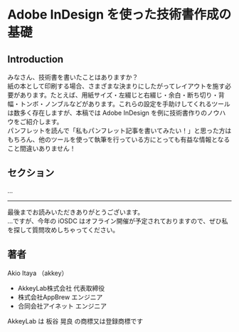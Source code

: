 # Adobe InDesign を使った技術書作成の基礎

## Introduction
みなさん、技術書を書いたことはありますか？  
紙の本として印刷する場合、さまざまな決まりにしたがってレイアウトを施す必要があります。たとえば、用紙サイズ・左綴じと右綴じ・余白・断ち切り・背幅・トンボ・ノンブルなどがあります。これらの設定を手助けしてくれるツールは数多く存在しますが、本稿では Adobe InDesign を例に技術書作りのノウハウをご紹介します。  
パンフレットを読んで「私もパンフレット記事を書いてみたい！」と思った方はもちろん、他のツールを使って執筆を行っている方にとっても有益な情報となること間違いありません！

## セクション
...

---

最後までお読みいただきありがとうございます。  
...ですが、今年の iOSDC はオフライン開催が予定されておりますので、ぜひ私を探して質問攻めしちゃってください。  

## 著者
Akio Itaya （akkey）

- AkkeyLab株式会社 代表取締役
- 株式会社AppBrew エンジニア
- 合同会社アイネット エンジニア

AkkeyLab は 板谷 晃良 の商標又は登録商標です

